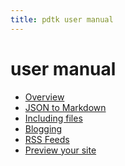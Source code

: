 ```yaml
---
title: pdtk user manual
---
```


user manual
===========

- [Overview](pdtk.1.html)
- [JSON to Markdown](pdtk-prep.1.html)
- [Including files](pdtk-include.1.html)
- [Blogging](pdtk-blogit.1.html)
- [RSS Feeds](pdtk-rss.1.html)
- [Preview your site](pdtk-ws.1.html)


